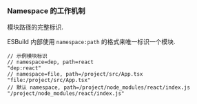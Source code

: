 ### Namespace 的工作机制

模块路径的完整标识.

ESBuild 内部使用 `namespace:path` 的格式来唯一标识一个模块.

```jsonc
// 示例模块标识
// namespace=dep, path=react
"dep:react"                           
// namespace=file, path=/project/src/App.tsx
"file:/project/src/App.tsx"          
// 默认 namespace, path=/project/node_modules/react/index.js
"/project/node_modules/react/index.js" 
```

